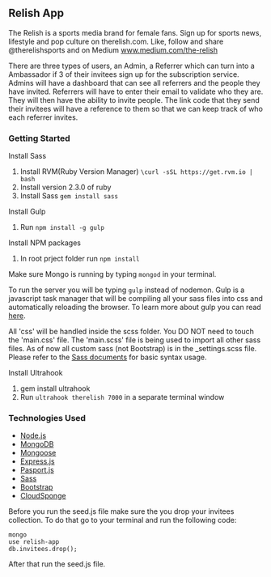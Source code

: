 ## Relish App

The Relish is a sports media brand for female fans. Sign up for sports news, lifestyle and pop culture on therelish.com. Like, follow and share @therelishsports and on Medium www.medium.com/the-relish

There are three types of users, an Admin, a Referrer which can turn into a Ambassador if 3 of their invitees sign up for the subscription service. Admins will have a dashboard that can see all referrers and the people they have invited. Referrers will have to enter their email to validate who they are. They will then have the ability to invite people. The link code that they send their invitees will have a reference to them so that we can keep track of who each referrer invites.

### Getting Started

Install Sass

1. Install RVM(Ruby Version Manager) `\curl -sSL https://get.rvm.io | bash`
2. Install version 2.3.0 of ruby
3. Install Sass `gem install sass`

Install Gulp

1. Run `npm install -g gulp`

Install NPM packages

1. In root prject folder run `npm install`

Make sure Mongo is running by typing `mongod` in your terminal.

To run the server you will be typing `gulp` instead of nodemon. Gulp is a javascript task manager that will be compiling all your sass files into css and automatically reloading the browser. To learn more about gulp you can read [here](https://gulpjs.com/).

All 'css' will be handled inside the scss folder. You DO NOT need to touch the 'main.css' file. The 'main.scss' file is being used to import all other sass files. As of now all custom sass (not Bootstrap) is in the \_settings.scss file. Please refer to the [Sass documents](http://sass-lang.com/) for basic syntax usage.

Install Ultrahook

1. gem install ultrahook
2. Run `ultrahook therelish 7000` in a separate terminal window

### Technologies Used

* [Node.js](https://nodejs.org/en/)
* [MongoDB](https://www.mongodb.com/)
* [Mongoose](http://mongoosejs.com/)
* [Express.js](https://expressjs.com/)
* [Pasport.js](passportjs.org)
* [Sass](http://sass-lang.com/)
* [Bootstrap](https://getbootstrap.com/)
* [CloudSponge](https://www.cloudsponge.com/)

Before you run the seed.js file make sure the you drop your invitees collection. To do that go to your terminal and run the following code:

 ```
 mongo
 use relish-app
 db.invitees.drop();
 ```
 After that run the seed.js file.